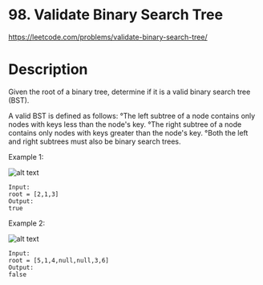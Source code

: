 # 98. Validate Binary Search Tree

https://leetcode.com/problems/validate-binary-search-tree/

# Description

Given the root of a binary tree, determine if it is a valid binary search tree (BST).

A valid BST is defined as follows:
    °The left subtree of a node contains only nodes with keys less than the node's key.
    °The right subtree of a node contains only nodes with keys greater than the node's key.
    °Both the left and right subtrees must also be binary search trees.

Example 1:

![alt text](https://assets.leetcode.com/uploads/2020/12/01/tree1.jpg)

```
Input:
root = [2,1,3]
Output:
true
```

Example 2:

![alt text](https://assets.leetcode.com/uploads/2020/12/01/tree2.jpg)

```
Input:
root = [5,1,4,null,null,3,6]
Output:
false
```
